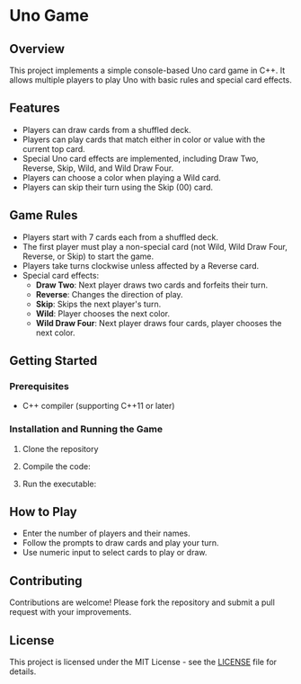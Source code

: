 # Uno Game

## Overview
This project implements a simple console-based Uno card game in C++. It allows multiple players to play Uno with basic rules and special card effects.

## Features

- Players can draw cards from a shuffled deck.
- Players can play cards that match either in color or value with the current top card.
- Special Uno card effects are implemented, including Draw Two, Reverse, Skip, Wild, and Wild Draw Four.
- Players can choose a color when playing a Wild card.
- Players can skip their turn using the Skip (00) card.

## Game Rules

- Players start with 7 cards each from a shuffled deck.
- The first player must play a non-special card (not Wild, Wild Draw Four, Reverse, or Skip) to start the game.
- Players take turns clockwise unless affected by a Reverse card.
- Special card effects:
  - **Draw Two**: Next player draws two cards and forfeits their turn.
  - **Reverse**: Changes the direction of play.
  - **Skip**: Skips the next player's turn.
  - **Wild**: Player chooses the next color.
  - **Wild Draw Four**: Next player draws four cards, player chooses the next color.

## Getting Started

### Prerequisites

- C++ compiler (supporting C++11 or later)

### Installation and Running the Game

1. Clone the repository

2. Compile the code:

3. Run the executable:


## How to Play

- Enter the number of players and their names.
- Follow the prompts to draw cards and play your turn.
- Use numeric input to select cards to play or draw.

## Contributing

Contributions are welcome! Please fork the repository and submit a pull request with your improvements.

## License

This project is licensed under the MIT License - see the [LICENSE](LICENSE) file for details.
